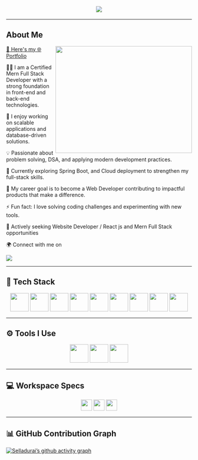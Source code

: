 <!-- Profile Banner Typing Animation -->
<h1 align="center">
  <img src="https://readme-typing-svg.herokuapp.com?font=Fira+Code&size=26&pause=1000&color=00F7FF&center=true&vCenter=true&width=600&lines=Hi+👋,+I'm+Selladurai;Certified+Mern+Full+Stack+Developer;Open+to+Work+🚀">
</h1>


---

## About Me  

<img align="right" width="370" height="290" src="https://i.pinimg.com/originals/47/f0/34/47f0342cec72b800463bf003eac1257e.gif">


[🔭 Here's my 🌐 Portfolio](https://smartsella.github.io/portfolio/)

👨‍💻 I am a Certified Mern Full Stack Developer with a strong foundation in front-end and back-end technologies.

🌱 I enjoy working on scalable applications and database-driven solutions.

💡 Passionate about problem solving, DSA, and applying modern development practices.

🚀 Currently exploring Spring Boot, and Cloud deployment to strengthen my full-stack skills.

🎯 My career goal is to become a Web Developer contributing to impactful products that make a difference.

⚡ Fun fact: I love solving coding challenges and experimenting with new tools.

💼 Actively seeking Website Developer / React js and Mern Full Stack opportunities

🌍 Connect with me on
<p> </p>
<img src="https://img.shields.io/badge/LinkedIn-0077B5?style=for-the-badge&logo=linkedin&logoColor=white" />







---

## 🚀 Tech Stack  

<p align="center">
  
  <img height="50" width="50" src="https://img.icons8.com/color/48/000000/nodejs.png"/>
  <img height="50" width="50" src="https://img.icons8.com/color/48/000000/mongodb.png"/>
  <img height="50" width="50" src="https://img.icons8.com/color/48/000000/mysql-logo.png"/>
  <img height="50" width="50" src="https://img.icons8.com/color/48/000000/react-native.png"/>
  <img height="50" width="50" src="https://img.icons8.com/color/48/000000/bootstrap.png" />  
  <img height="50" width="50" src="https://img.icons8.com/color/48/000000/javascript.png"/>  
  <img height="50" width="50" src="https://img.icons8.com/color/48/000000/html-5.png"/>  
  <img height="50" width="50" src="https://img.icons8.com/color/48/000000/css3.png"/>  
  <img height="50" width="50" src="https://img.icons8.com/color/48/000000/mysql-logo.png"/>  
</p>

---

## ⚙️ Tools I Use  

<p align="center">
  <img height="50" width="50" src="https://img.icons8.com/color/48/000000/visual-studio-code-2019.png"/>   
  <img height="50" width="50" src="https://img.icons8.com/color/50/000000/git.png"/>  
  <img height="50" width="50" src="https://img.icons8.com/color/480/null/notion--v1.png"/>  
</p>

---

## 💻 Workspace Specs  

<p align="center">
  <img height="30" src="https://img.shields.io/badge/Windows-11-0078D6?style=for-the-badge&logo=windows&logoColor=white"/> 
  <img height="30" src="https://img.shields.io/badge/NVIDIA-GTX1650-76B900?style=for-the-badge&logo=nvidia&logoColor=white"/> 
  <img height="30" src="https://img.shields.io/badge/AMD-Ryzen_5_4600H-ED1C24?style=for-the-badge&logo=amd&logoColor=white"/> 
  
</p>

---

## 📊 GitHub Contribution Graph  
[![Selladurai’s github activity graph](https://github-readme-activity-graph.vercel.app/graph?username=smartsella-dev&bg_color=0d1117&color=00F7FF&line=38EF7D&point=ffffff&area=true&hide_border=true)](https://github.com/ashutosh00710/github-readme-activity-graph)  

